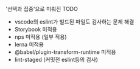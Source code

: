 '선택과 집중'으로 미뤄진 TODO

- vscode의 eslint가 빌드된 파일도 검사하는 문제 해결
- Storybook 미적용
- nps 미적용 (일부 적용)
- lerna 미적용
- @babel/plugin-transform-runtime 미적용
- lint-staged (커밋전 eslint등의 검사)